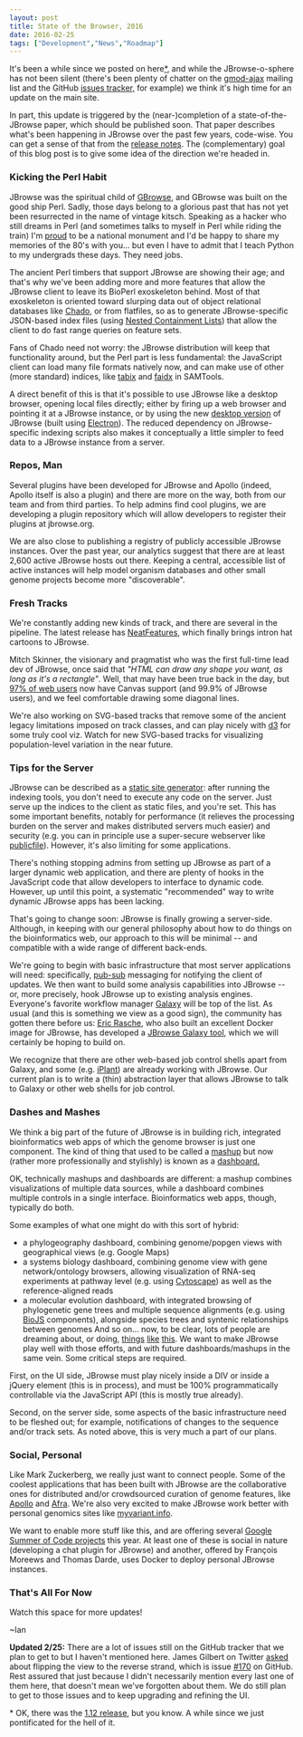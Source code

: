 ```yaml
---
layout: post
title: State of the Browser, 2016
date: 2016-02-25
tags: ["Development","News","Roadmap"]
---
```


It's been a while since we posted on here[*](#asterisk), and while the JBrowse-o-sphere has not been silent (there's been plenty of chatter on the [gmod-ajax](https://lists.sourceforge.net/lists/listinfo/gmod-ajax) mailing list and the GitHub [issues tracker,](https://github.com/gmod/jbrowse/issues) for example) we think it's high time for an update on the main site.

In part, this update is triggered by the (near-)completion of a state-of-the-JBrowse paper, which should be published soon. That paper describes what's been happening in JBrowse over the past few years, code-wise. You can get a sense of that from the [release notes](https://github.com/GMOD/jbrowse/blob/master/release-notes.txt). The (complementary) goal of this blog post is to give some idea of the direction we're headed in.

### Kicking the Perl Habit

JBrowse was the spiritual child of [GBrowse](http://gmod.org/wiki/GBrowse), and GBrowse was built on the good ship Perl. Sadly, those days belong to a glorious past that has not yet been resurrected in the name of vintage kitsch. Speaking as a hacker who still dreams in Perl (and sometimes talks to myself in Perl while riding the train) I'm <span style="text-decoration: underline;">proud</span> to be a national monument and I'd be happy to share my memories of the 80's with you... but even I have to admit that I teach Python to my undergrads these days. They need jobs.

The ancient Perl timbers that support JBrowse are showing their age; and that's why we've been adding more and more features that allow the JBrowse client to leave its BioPerl exoskeleton behind. Most of that exoskeleton is oriented toward slurping data out of object relational databases like [Chado](http://gmod.org/wiki/Chado_-_Getting_Started), or from flatfiles, so as to generate JBrowse-specific JSON-based index files (using [Nested Containment Lists](http://www.ncbi.nlm.nih.gov/pubmed/17234640)) that allow the client to do fast range queries on feature sets.

Fans of Chado need not worry: the JBrowse distribution will keep that functionality around, but the Perl part is less fundamental: the JavaScript client can load many file formats natively now, and can make use of other (more standard) indices, like [tabix](http://www.htslib.org/doc/tabix.html) and [faidx](http://www.htslib.org/doc/samtools.html) in SAMTools.

A direct benefit of this is that it's possible to use JBrowse like a desktop browser, opening local files directly; either by firing up a web browser and pointing it at a JBrowse instance, or by using the new [desktop version](http://jbrowse.org/jbrowse-1-12-0/) of JBrowse (built using [Electron](http://electron.atom.io/)). The reduced dependency on JBrowse-specific indexing scripts also makes it conceptually a little simpler to feed data to a JBrowse instance from a server.

### Repos, Man

Several plugins have been developed for JBrowse and Apollo (indeed, Apollo itself is also a plugin) and there are more on the way, both from our team and from third parties. To help admins find cool plugins, we are developing a plugin repository which will allow developers to register their plugins at jbrowse.org.

We are also close to publishing a registry of publicly accessible JBrowse instances. Over the past year, our analytics suggest that there are at least 2,600 active JBrowse hosts out there. Keeping a central, accessible list of active instances will help model organism databases and other small genome projects become more "discoverable".

### Fresh Tracks

We're constantly adding new kinds of track, and there are several in the pipeline. The latest release has [NeatFeatures](http://jbrowse.org/jbrowse-1-12-0/), which finally brings intron hat cartoons to JBrowse.

Mitch Skinner, the visionary and pragmatist who was the first full-time lead dev of JBrowse, once said that _"HTML can draw any shape you want, as long as it's a rectangle"_. Well, that may have been true back in the day, but [97% of web users](http://www.w3counter.com/globalstats.php) now have Canvas support (and 99.9% of JBrowse users), and we feel comfortable drawing some diagonal lines.

We're also working on SVG-based tracks that remove some of the ancient legacy limitations imposed on track classes, and can play nicely with [d3](https://d3js.org/) for some truly cool viz. Watch for new SVG-based tracks for visualizing population-level variation in the near future.

### Tips for the Server

JBrowse can be described as a [static site generator](https://davidwalsh.name/introduction-static-site-generators): after running the indexing tools, you don't need to execute any code on the server. Just serve up the indices to the client as static files, and you're set. This has some important benefits, notably for performance (it relieves the processing burden on the server and makes distributed servers much easier) and security (e.g. you can in principle use a super-secure webserver like [publicfile](https://cr.yp.to/publicfile.html)). However, it's also limiting for some applications.

There's nothing stopping admins from setting up JBrowse as part of a larger dynamic web application, and there are plenty of hooks in the JavaScript code that allow developers to interface to dynamic code. However, up until this point, a systematic "recommended" way to write dynamic JBrowse apps has been lacking.

That's going to change soon: JBrowse is finally growing a server-side. Although, in keeping with our general philosophy about how to do things on the bioinformatics web, our approach to this will be minimal -- and compatible with a wide range of different back-ends.

We're going to begin with basic infrastructure that most server applications will need: specifically, [pub-sub](https://en.wikipedia.org/wiki/Publish%E2%80%93subscribe_pattern) messaging for notifying the client of updates. We then want to build some analysis capabilities into JBrowse -- or, more precisely, hook JBrowse up to existing analysis engines. Everyone's favorite workflow manager [Galaxy](https://usegalaxy.org/) will be top of the list. As usual (and this is something we view as a good sign), the community has gotten there before us: [Eric Rasche](https://github.com/erasche), who also built an excellent Docker image for JBrowse, has developed a [JBrowse Galaxy tool](https://github.com/galaxyproject/tools-iuc/pull/507), which we will certainly be hoping to build on.

We recognize that there are other web-based job control shells apart from Galaxy, and some (e.g. [iPlant](http://www.iplantcollaborative.org/)) are already working with JBrowse. Our current plan is to write a (thin) abstraction layer that allows JBrowse to talk to Galaxy or other web shells for job control.

### Dashes and Mashes

We think a big part of the future of JBrowse is in building rich, integrated bioinformatics web apps of which the genome browser is just one component. The kind of thing that used to be called a [mashup](https://en.wikipedia.org/wiki/Mashup_%28web_application_hybrid%29) but now (rather more professionally and stylishly) is known as a [dashboard.](https://www.pinterest.com/explore/dashboard-design/)

OK, technically mashups and dashboards are different: a mashup combines visualizations of multiple data sources, while a dashboard combines multiple controls in a single interface. Bioinformatics web apps, though, typically do both.

Some examples of what one might do with this sort of hybrid:

*   a phylogeography dashboard, combining genome/popgen views with geographical views (e.g. Google Maps)
*   a systems biology dashboard, combining genome view with gene network/ontology browsers, allowing visualization of RNA-seq experiments at pathway level (e.g. using [Cytoscape](http://js.cytoscape.org/)) as well as the reference-aligned reads
*   a molecular evolution dashboard, with integrated browsing of phylogenetic gene trees and multiple sequence alignments (e.g. using [BioJS](https://biojs.net) components), alongside species trees and syntenic relationships between genomes
And so on... now, to be clear, lots of people are dreaming about, or doing, [things](http://bmcgenomics.biomedcentral.com/articles/10.1186/1471-2164-14-397) [like](http://www.nature.com/nmeth/journal/v11/n9/abs/nmeth.3038.html) [this](https://biojsnet.herokuapp.com/). We want to make JBrowse play well with those efforts, and with future dashboards/mashups in the same vein. Some critical steps are required.

First, on the UI side, JBrowse must play nicely inside a DIV or inside a jQuery element (this is in process), and must be 100% programmatically controllable via the JavaScript API (this is mostly true already).

Second, on the server side, some aspects of the basic infrastructure need to be fleshed out; for example, notifications of changes to the sequence and/or track sets. As noted above, this is very much a part of our plans.

### Social, Personal

Like Mark Zuckerberg, we really just want to connect people. Some of the coolest applications that has been built with JBrowse are the collaborative ones for distributed and/or crowdsourced curation of genome features, like [Apollo](http://genomearchitect.org/) and [Afra](https://github.com/wurmlab/afra). We're also very excited to make JBrowse work better with personal genomics sites like [myvariant.info](http://myvariant.info/).

We want to enable more stuff like this, and are offering several [Google Summer of Code projects](http://gmod.org/wiki/GSOC_Project_Ideas_2016) this year. At least one of these is social in nature (developing a chat plugin for JBrowse) and another, offered by François Moreews and Thomas Darde, uses Docker to deploy personal JBrowse instances.

### That's All For Now

Watch this space for more updates!

~Ian

**Updated 2/25:** There are a lot of issues still on the GitHub tracker that we plan to get to but I haven't mentioned here. James Gilbert on Twitter [asked](https://twitter.com/jgrgilbert/status/702766473605988352) about flipping the view to the reverse strand, which is issue [#170](https://github.com/GMOD/jbrowse/issues/170) on GitHub. Rest assured that just because I didn't necessarily mention every last one of them here, that doesn't mean we've forgotten about them. We do still plan to get to those issues and to keep upgrading and refining the UI.

<a name="asterisk"></a>* OK, there was the [1.12 release](http://jbrowse.org/jbrowse-1-12-0/ "JBrowse-1.12.0: Open new genome from FASTA, in-line refseqs, NeatFeatures, Desktop"), but you know. A while since we just pontificated for the hell of it.